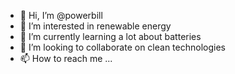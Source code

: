 - 👋 Hi, I’m @powerbill
- 👀 I’m interested in renewable energy
- 🌱 I’m currently learning a lot about batteries
- 💞️ I’m looking to collaborate on clean technologies
- 📫 How to reach me ...

<!---
powerbill/powerbill is a ✨ special ✨ repository because its `README.md` (this file) appears on your GitHub profile.
You can click the Preview link to take a look at your changes.
--->
